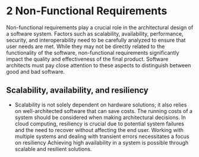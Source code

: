 # 2 Non-Functional Requirements
Non-functional requirements play a crucial role in the architectural design of a software system. Factors such as scalability, availability, performance, security, and interoperability need to be carefully analyzed to ensure that user needs are met. While they may not be directly related to the functionality of the software, non-functional requirements significantly impact the quality and effectiveness of the final product. Software architects must pay close attention to these aspects to distinguish between good and bad software.

## Scalability, availability, and resiliency
- Scalability is not solely dependent on hardware solutions; it also relies on well-architected software that can save costs. The running costs of a system should be considered when making architectural decisions. In cloud computing, resiliency is crucial due to potential system failures and the need to recover without affecting the end user. Working with multiple systems and dealing with transient errors necessitates a focus on resiliency Achieving high availability in a system is possible through scalable and resilient solutions. 